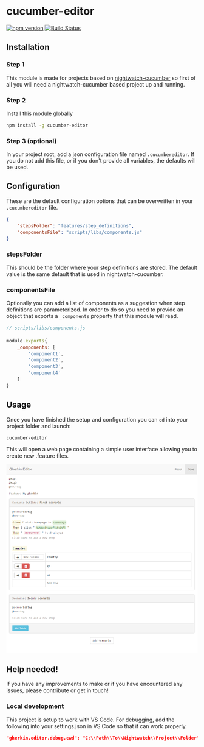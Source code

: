 # cucumber-editor

[![npm version](https://badge.fury.io/js/cucumber-editor.svg)](https://badge.fury.io/js/cucumber-editor)
[![Build Status](https://travis-ci.org/aberonni/cucumber-editor.svg?branch=master)](https://travis-ci.org/aberonni/cucumber-editor)

## Installation

### Step 1

This module is made for projects based on [nightwatch-cucumber](https://github.com/mucsi96/nightwatch-cucumber) so first of all you will need a nightwatch-cucumber based project up and running.

### Step 2

Install this module globally

```bash
npm install -g cucumber-editor
```

### Step 3 (optional)

In your project root, add a json configuration file named `.cucumbereditor`.
If you do not add this file, or if you don't provide all variables, the defaults will be used. 

## Configuration

These are the default configuration options that can be overwritten in your `.cucumbereditor` file.

```json
{
    "stepsFolder": "features/step_definitions",
    "componentsFile": "scripts/libs/components.js"
}
```

### stepsFolder

This should be the folder where your step definitions are stored. The default value is the same default that is used in nightwatch-cucumber.

### componentsFile

Optionally you can add a list of components as a suggestion when step definitions are parameterized. 
In order to do so you need to provide an object that exports a `_components` property that this module will read.

```js
// scripts/libs/components.js

module.exports{
    _components: [
        'component1',
        'component2',
        'component3',
        'component4'
    ]
}
```

## Usage

Once you have finished the setup and configuration you can `cd` into your project folder and launch:

```bash
cucumber-editor
```

This will open a web page containing a simple user interface allowing you to create new .feature files.

![Screenshot](docs/screenshot.png) 

## Help needed!

If you have any improvements to make or if you have encountered any issues, please contribute or get in touch!

### Local development
This project is setup to work with VS Code. 
For debugging, add the following into your settings.json in VS Code so that it can work properly.

```json
"gherkin.editor.debug.cwd": "C:\\Path\\To\\Nightwatch\\Project\\Folder"
```
